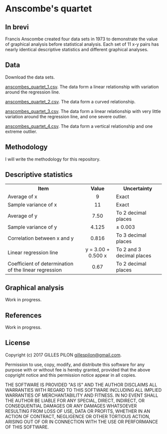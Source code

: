 # Anscombe's quartet

## In brevi

Francis Anscombe created four data sets in 1973 to demonstrate the value of graphical analysis before statistical analysis. Each set of 11 x-y pairs has nearly identical descriptive statistics and different graphical analyses.

## Data

Download the data sets.

[anscombes_quartet_1.csv](https://drive.google.com/open?id=0BzrdQfHR2I5DQXNaMU83Yjljb1U). The data form a linear relationship with variation around the regression line.

[anscombes_quartet_2.csv](https://drive.google.com/open?id=0BzrdQfHR2I5DcVE4QlA3OWx0eEE). The data form a curved relationship.

[anscombes_quartet_3.csv](https://drive.google.com/open?id=0BzrdQfHR2I5DUXljMHRhend6d28). The data form a linear relationship with very little variation around the regression line, and one severe outlier.

[anscombes_quartet_4.csv](https://drive.google.com/open?id=0BzrdQfHR2I5DTzZtUnVrTWJWUmc). The data form a vertical relationship and one extreme outlier.

## Methodology

I will write the methodology for this repository.

## Descriptive statistics

<table>
<tr>
<th>Item</th>
<th>Value</th>
<th>Uncertainty</th>
</tr>
<tr>
<td>Average of x</td>
<td align="center">9</td>
<td>Exact</td>
</tr>
<tr>
<td>Sample variance of x</td>
<td align="center">11</td>
<td>Exact</td>
</tr>
<tr>
<td>Average of y</td>
<td align="center">7.50</td>
<td>To 2 decimal places</td>
</tr>
<tr>
<td>Sample variance of y</td>
<td align="center">4.125</td>
<td>&plusmn; 0.003</td>
</tr>
<tr>
<td>Correlation between x and y</td>
<td align="center">0.816</td>
<td>To 3 decimal places</td>
</tr>
<tr>
<td>Linear regression line</td>
<td align="center">y = 3.00 + 0.500 x</td>
<td>To 2 and 3 decimal places</td>
</tr>
<tr>
<td>Coefficient of determination of the linear regression</td>
<td align="center">0.67</td>
<td>To 2 decimal places</td>
</tr>
</table>

##  Graphical analysis

Work in progress.

## References

Work in progress.

## License

Copyright (c) 2017 GILLES PILON <gillespilon@gmail.com>.

Permission to use, copy, modify, and distribute this software for any purpose with or without fee is hereby granted, provided that the above copyright notice and this permission notice appear in all copies.

THE SOFTWARE IS PROVIDED "AS IS" AND THE AUTHOR DISCLAIMS ALL WARRANTIES WITH REGARD TO THIS SOFTWARE INCLUDING ALL IMPLIED WARRANTIES OF MERCHANTABILITY AND FITNESS. IN NO EVENT SHALL THE AUTHOR BE LIABLE FOR ANY SPECIAL, DIRECT, INDIRECT, OR CONSEQUENTIAL DAMAGES OR ANY DAMAGES WHATSOEVER RESULTING FROM LOSS OF USE, DATA OR PROFITS, WHETHER IN AN ACTION OF CONTRACT, NEGLIGENCE OR OTHER TORTIOUS ACTION, ARISING OUT OF OR IN CONNECTION WITH THE USE OR PERFORMANCE OF THIS SOFTWARE.

